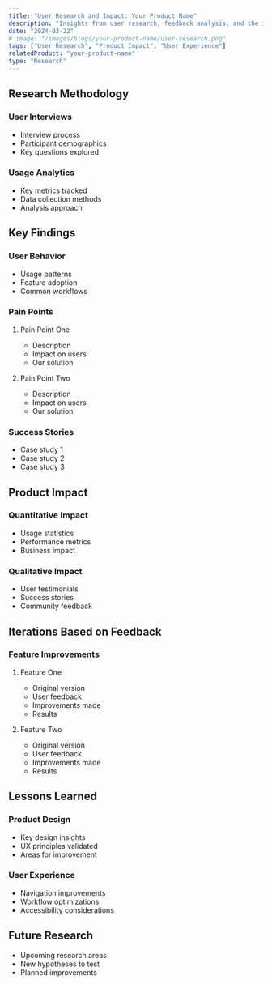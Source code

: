 ```yaml
---
title: "User Research and Impact: Your Product Name"
description: "Insights from user research, feedback analysis, and the impact of Your Product Name on its users."
date: "2024-03-22"
# image: "/images/blogs/your-product-name/user-research.png"
tags: ["User Research", "Product Impact", "User Experience"]
relatedProduct: "your-product-name"
type: "Research"
---
```


## Research Methodology

### User Interviews
- Interview process
- Participant demographics
- Key questions explored

### Usage Analytics
- Key metrics tracked
- Data collection methods
- Analysis approach

## Key Findings

### User Behavior
- Usage patterns
- Feature adoption
- Common workflows

### Pain Points
1. Pain Point One
   - Description
   - Impact on users
   - Our solution

2. Pain Point Two
   - Description
   - Impact on users
   - Our solution

### Success Stories
- Case study 1
- Case study 2
- Case study 3

## Product Impact

### Quantitative Impact
- Usage statistics
- Performance metrics
- Business impact

### Qualitative Impact
- User testimonials
- Success stories
- Community feedback

## Iterations Based on Feedback

### Feature Improvements
1. Feature One
   - Original version
   - User feedback
   - Improvements made
   - Results

2. Feature Two
   - Original version
   - User feedback
   - Improvements made
   - Results

## Lessons Learned

### Product Design
- Key design insights
- UX principles validated
- Areas for improvement

### User Experience
- Navigation improvements
- Workflow optimizations
- Accessibility considerations

## Future Research

- Upcoming research areas
- New hypotheses to test
- Planned improvements 